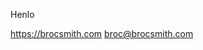Henlo


https://brocsmith.com
broc@brocsmith.com
<!---
broc-dev/broc-dev is a ✨ special ✨ repository because its `README.md` (this file) appears on your GitHub profile.
You can click the Preview link to take a look at your changes.
--->
